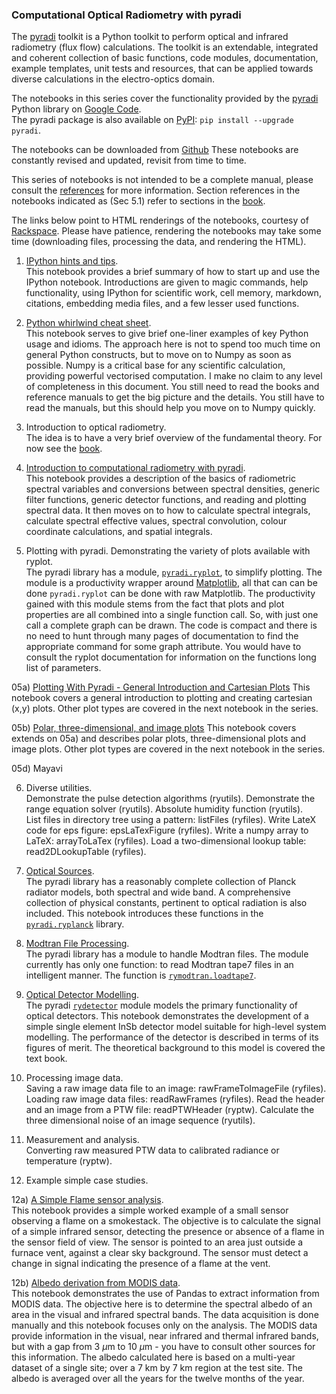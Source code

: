 ### Computational Optical Radiometry with pyradi   

The [pyradi](https://code.google.com/p/pyradi/) toolkit is a Python toolkit to perform optical and infrared radiometry (flux flow) calculations.
The toolkit is an extendable, integrated and coherent collection of basic functions, code modules, documentation, example templates, unit tests and resources, that can be applied towards diverse calculations in the electro-optics domain. 

The notebooks in this series cover the functionality provided by the [pyradi](https://code.google.com/p/pyradi/) Python library on [Google Code](https://code.google.com/p/pyradi/source/browse/#svn%2Ftrunk%253Fstate%253Dclosed).  
The pyradi package is also available on [PyPI](https://pypi.python.org/pypi/pyradi/):  `pip install --upgrade pyradi`.

The notebooks can be downloaded from [Github](https://github.com/NelisW/ComputationalRadiometry)
These notebooks are constantly revised and updated, revisit from time to time.

This series of  notebooks is not intended to be a complete manual, please consult the [references](https://code.google.com/p/pyradi/#Documentation) for more information. 
Section references in the notebooks indicated as (Sec 5.1) refer to sections in the [book](http://spie.org/x648.html?product_id=2021423&origin_id=x646).

The links below point to HTML renderings of the notebooks, courtesy of [Rackspace](http://nbviewer.ipython.org/). Please have patience, rendering the notebooks may take some time (downloading files, processing the data, and rendering the HTML).

01) [IPython hints and tips](http://nbviewer.ipython.org/urls/raw.githubusercontent.com/NelisW/ComputationalRadiometry/master/01-IPythonHintsAndTips.ipynb?create=1).  
This notebook provides a brief summary of how to start up and use the IPython notebook.
Introductions are given to magic commands, help functionality, using IPython for scientific work, cell memory, markdown, citations, embedding media files, and a few lesser used functions.


02) [Python whirlwind cheat sheet](http://nbviewer.ipython.org/urls/raw.githubusercontent.com/NelisW/ComputationalRadiometry/master/02-PythonWhirlwindCheatSheet.ipynb?create=1).  
This notebook serves to give brief one-liner examples of key Python usage and idioms.
The approach here is not to spend too much time on general Python constructs, but to move on to Numpy as soon as possible. Numpy is a critical base for any scientific calculation, providing powerful vectorised computation. I make no claim to any level of completeness in this document. You still need to read the books and reference manuals to get the big picture and the details. You still have to read the manuals, but this should help you move on to Numpy quickly.

03) Introduction to optical radiometry.  
The idea is to have a very brief overview of the fundamental theory. For now see the [book](http://spie.org/x648.html?product_id=2021423&origin_id=x646).

04) [Introduction to computational radiometry with  pyradi](http://nbviewer.ipython.org/urls/raw.githubusercontent.com/NelisW/ComputationalRadiometry/master/04-IntroductionToComputationalRadiometryWithPyradi.ipynb?create=1).  
This notebook provides a description of the basics of radiometric spectral variables and conversions between spectral densities, generic filter functions, generic detector functions, and reading and plotting spectral data.
It then moves on to how to calculate spectral integrals, calculate spectral effective values, spectral convolution, colour coordinate calculations, and spatial integrals.

05) Plotting with pyradi.  Demonstrating the variety of plots available with ryplot.    
The pyradi library has a module, [`pyradi.ryplot`](http://pyradi.googlecode.com/svn//trunk/pyradi/doc/_build/html/ryplot.html),
to simplify plotting. The module is a productivity wrapper around [Matplotlib](http://matplotlib.org/), all that can can be done `pyradi.ryplot` can be done with raw Matplotlib.  The productivity gained with this module stems from the fact that plots and plot properties are all combined into a single function call. So, with just one call a complete graph can be drawn. The code is compact and there is no need to hunt through many pages of documentation to find the appropriate command for some graph attribute. You would have to consult the ryplot documentation for information on the functions long list of parameters.

05a) [Plotting With Pyradi - General Introduction and Cartesian Plots](http://nbviewer.ipython.org/urls/raw.githubusercontent.com/NelisW/ComputationalRadiometry/master/05a-PlottingWithPyradi-GeneralAndCartesian.ipynb?create=1) 
This notebook covers a general introduction to plotting and creating cartesian (x,y) plots. Other plot types are covered in the next notebook in the series.  

05b) [Polar, three-dimensional, and image plots](http://nbviewer.ipython.org/urls/raw.githubusercontent.com/NelisW/ComputationalRadiometry/master/05b-PlottingWithPyradi-Polar-and-3D.ipynb?create=1)
This notebook covers extends on 05a) and describes polar plots, three-dimensional plots and image plots.  Other plot types are covered in the next notebook in the series.  

05d) Mayavi   

06) Diverse utilities.  
Demonstrate the pulse detection algorithms (ryutils). Demonstrate the range equation solver (ryutils). Absolute humidity function (ryutils).  
List files in directory tree using a pattern: listFiles (ryfiles). Write LateX code for eps figure: epsLaTexFigure (ryfiles). Write a numpy array to LaTeX: arrayToLaTex (ryfiles). Load a two-dimensional lookup table: read2DLookupTable (ryfiles).
 
07) [Optical Sources](http://nbviewer.ipython.org/urls/raw.githubusercontent.com/NelisW/ComputationalRadiometry/master/07-Optical%20Sources.ipynb?create=1).  
The pyradi library has a reasonably complete collection of Planck radiator models, both spectral and wide band. A comprehensive collection of physical constants, pertinent to optical radiation is also included.  This notebook introduces these functions in the [`pyradi.ryplanck`](http://pyradi.googlecode.com/svn//trunk/pyradi/doc/_build/html/ryplanck.html#pyradi.ryplanck) library.

08) [Modtran File Processing](http://nbviewer.ipython.org/urls/raw.githubusercontent.com/NelisW/ComputationalRadiometry/master/08-ModtranFileProcessing.ipynb?create=1).  
The pyradi library has a module to handle Modtran files.  The module currently has only one function: to read Modtran tape7 files in an intelligent manner.  The function is [`rymodtran.loadtape7`](http://pyradi.googlecode.com/svn//trunk/pyradi/doc/_build/html/rymodtran.html#pyradi.rymodtran.loadtape7).


09) [Optical Detector Modelling](http://nbviewer.ipython.org/urls/raw.githubusercontent.com/NelisW/ComputationalRadiometry/master/09-DetectorModelling.ipynb?create=1).  
The pyradi [`rydetector`](http://pyradi.googlecode.com/svn//trunk/pyradi/doc/_build/html/rydetector.html) module models the primary functionality of optical detectors.  This notebook demonstrates the development of a simple single element InSb detector model suitable for high-level system modelling.  The performance of the detector is described in terms of its figures of merit. The theoretical background to this model is covered the text book.  

10) Processing image data.  
Saving a raw image data file to an image: rawFrameToImageFile (ryfiles). Loading raw image data files: readRawFrames (ryfiles). 
Read the header and an image from  a PTW file: readPTWHeader (ryptw). 
Calculate the three dimensional noise of an image sequence (ryutils).  
        
11) Measurement and analysis.    
Converting raw measured PTW data to calibrated radiance or temperature (ryptw).

12) Example simple case studies.  

12a) [A Simple Flame sensor analysis](http://nbviewer.ipython.org/urls/raw.githubusercontent.com/NelisW/ComputationalRadiometry/master/12a-FlameSensorAnalysis.ipynb?create=1).    
This notebook provides a simple worked example of a small sensor observing a flame
on a smokestack. 
The objective is to calculate the signal of a simple infrared sensor, detecting the
presence or absence of a flame in the sensor field of view. The sensor is
pointed to an area just outside a furnace vent, against a clear sky
background. The sensor must detect a change in signal indicating the presence
of a flame at the vent.  

12b) [Albedo derivation from MODIS data](http://nbviewer.ipython.org/urls/raw.githubusercontent.com/NelisW/ComputationalRadiometry/master/12b-AlbedoDerivation.ipynb?create=1).  
This notebook demonstrates the use of Pandas to extract information from MODIS data.  The objective here is to determine the spectral albedo of an area in the visual and infrared spectral bands.  The data acquisition is done manually and this notebook focuses only on the analysis.  The MODIS data provide information in the visual, near infrared and thermal infrared bands, but with a gap from 3 $\mu$m to 10 $\mu$m - you have to consult other sources for this information.
The albedo calculated here is based on a multi-year dataset of a single site;  over a 7 km by 7 km region at the test site. The albedo is averaged over all the years for the twelve months of the year.

